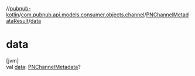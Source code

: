 //[pubnub-kotlin](../../../index.md)/[com.pubnub.api.models.consumer.objects.channel](../index.md)/[PNChannelMetadataResult](index.md)/[data](data.md)

# data

[jvm]\
val [data](data.md): [PNChannelMetadata](../-p-n-channel-metadata/index.md)?
